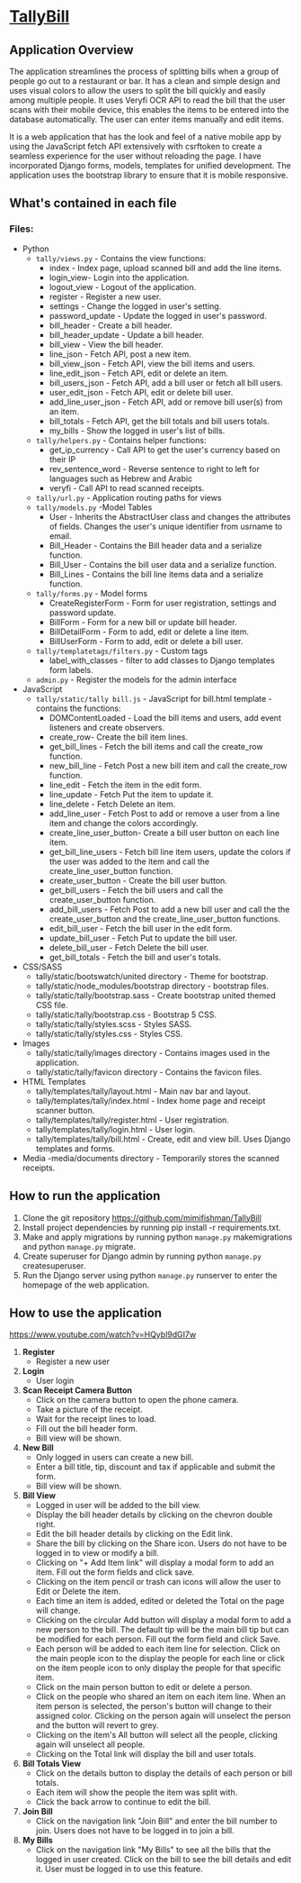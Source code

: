 # [TallyBill](https://www.tallybill.online)


## Application Overview 

The application streamlines the process of splitting bills when a group of people go out to a restaurant or bar. It has a clean and simple design and uses visual colors to allow the users to split the bill quickly and easily among multiple people. It uses Veryfi OCR API to read the bill that the user scans with their mobile device, this enables the items to be entered into the database automatically. The user can enter items manually and edit items. 

It is a web application that has the look and feel of a native mobile app by using the JavaScript fetch API extensively with csrftoken to create a seamless experience for the user without reloading the page. I have incorporated Django forms, models, templates for unified development. The application uses the bootstrap library to ensure that it is mobile responsive.

##  What's contained in each file

### Files:
- Python
    - `tally/views.py` - Contains the view functions: 
        - index - Index page, upload scanned bill and add the line items.
        - login_view- Login into the application.
        - logout_view - Logout of the application.
        - register - Register a new user. 
        - settings - Change the logged in user's setting.  
        - password_update - Update the logged in user's password. 
        - bill_header - Create a bill header. 
        - bill_header_update - Update a bill header. 
        - bill_view - View the bill header. 
        - line_json - Fetch API, post a new item. 
        - bill_view_json - Fetch API, view the bill items and users. 
        - line_edit_json - Fetch API, edit or delete an item. 
        - bill_users_json - Fetch API, add a bill user or fetch all bill users.
        - user_edit_json - Fetch API, edit or delete bill user. 
        - add_line_user_json - Fetch API, add or remove bill user(s) from an item. 
        - bill_totals - Fetch API, get the bill totals and bill users totals.
        - my_bills - Show the logged in user's list of bills.
    - `tally/helpers.py` - Contains helper functions:
        - get_ip_currency - Call API to get the user's currency based on their IP
        - rev_sentence_word - Reverse sentence to right to left for languages such as Hebrew and Arabic 
        - veryfi - Call API to read scanned receipts.
    - `tally/url.py` - Application routing paths for views  
    - `tally/models.py` -Model Tables  
        - User - Inherits the  AbstractUser class and changes the attributes of fields. Changes the user's unique identifier from usrname to email. 
        - Bill_Header - Contains the Bill header data and a serialize function. 
        - Bill_User - Contains the bill user data and a serialize function. 
        - Bill_Lines - Contains the bill line items data and a serialize function.        
    - `tally/forms.py` - Model forms
        - CreateRegisterForm - Form for user registration, settings and password update.
        - BillForm - Form for a new bill or update bill header.
        - BillDetailForm - Form to add, edit or delete a line item.
        - BillUserForm - Form to add, edit or delete a bill user. 
    - `tally/templatetags/filters.py` - Custom tags  
        - label_with_classes - filter to add classes to Django templates form labels. 
    - `admin.py` - Register the models for the admin interface
- JavaScript
    - `tally/static/tally bill.js` - JavaScript for bill.html template -contains the functions:  
        - DOMContentLoaded - Load the bill items and users, add event listeners and create observers.
        - create_row- Create the bill item lines. 
        - get_bill_lines - Fetch the bill items and call the create_row function.
        - new_bill_line - Fetch Post a new bill item and call the create_row function.
        - line_edit - Fetch the item in the edit form.
        - line_update - Fetch Put the item to update it.
        - line_delete - Fetch Delete an item.
        - add_line_user - Fetch Post to add or remove a user from a line item and change the colors accordingly.
        - create_line_user_button- Create a bill user button on each line item.
        - get_bill_line_users - Fetch bill line item users, update the colors if the user was added to the item and call the create_line_user_button function.
        - create_user_button - Create the bill user button.
        - get_bill_users - Fetch the bill users and call the create_user_button function.
        - add_bill_users - Fetch Post to add a new bill user and call the the create_user_button and the create_line_user_button functions.
        - edit_bill_user - Fetch the bill user in the edit form.
        - update_bill_user - Fetch Put to update the bill user. 
        - delete_bill_user - Fetch Delete the bill user. 
        - get_bill_totals - Fetch the bill and user's totals.     
- CSS/SASS
    - tally/static/bootswatch/united directory - Theme for bootstrap.
    - tally/static/node_modules/bootstrap directory - bootstrap files.
    - tally/static/tally/bootstrap.sass -  Create bootstrap united themed CSS file.
    - tally/static/tally/bootstrap.css - Bootstrap 5 CSS.
    - tally/static/tally/styles.scss - Styles SASS.
    - tally/static/tally/styles.css - Styles CSS.
- Images
    - tally/static/tally/images directory - Contains images used in the application. 
    - tally/static/tally/favicon directory - Contains the favicon files.
- HTML Templates
    - tally/templates/tally/layout.html - Main nav bar and layout.
    - tally/templates/tally/index.html - Index home page and receipt scanner button.
    - tally/templates/tally/register.html - User registration.
    - tally/templates/tally/login.html - User login.
    - tally/templates/tally/bill.html - Create, edit and view bill.  Uses Django templates and forms.
- Media
    -media/documents directory - Temporarily stores the scanned receipts.

## How to run the application 
1. Clone the git repository <https://github.com/mimifishman/TallyBill>
1. Install project dependencies by running pip install -r requirements.txt.
2. Make and apply migrations by running python `manage.py` makemigrations and python `manage.py` migrate.
3. Create superuser for Django admin by running python `manage.py` createsuperuser.
4. Run the Django server using python `manage.py` runserver to enter the homepage of the web application.

## How to use the application
 <https://www.youtube.com/watch?v=HQybl9dGI7w>

1. **Register**
    - Register a new user
2. **Login**
    - User login 
3. **Scan Receipt Camera Button**
    - Click on the camera button to open the phone camera.
    - Take a picture of the receipt.
    - Wait for the receipt lines to load.
    - Fill out the bill header form.
    - Bill view will be shown.
4. **New Bill**
    - Only logged in users can create a new bill.
    - Enter a bill title, tip, discount and tax if applicable and submit the form.
    - Bill view will be shown.
5. **Bill View**
    - Logged in user will be added to the bill view.
    - Display the bill header details by clicking on the chevron double right.
    - Edit the bill header details by clicking on the Edit link. 
    - Share the bill by clicking on the Share icon. Users do not have to be logged in to view or modify a bill.
    - Clicking on "+ Add Item link"  will display a modal form to add an item. Fill out the form fields and click save. 
    - Clicking on the item pencil or trash can icons will allow the user to Edit or Delete the item.
    - Each time an item is added, edited or deleted the Total on the page will change. 
    - Clicking on the circular Add button will display a modal form to add a new person to the bill. The default tip will be the main bill tip but can be  modified for each person. Fill out the form field and click Save.
    - Each person will be added to each item line for selection. Click on the main people icon to the display the people for each line or click on the item people icon to only display the people for that specific item.
    - Click on the main person button to edit or delete a person. 
    - Click on the people who shared an item on each item line. When an item person is selected, the person's button will change to their assigned  color. Clicking on the person again will unselect the person and the button will revert to grey. 
    - Clicking on the item's All button will select all the people, clicking again will unselect all people. 
    - Clicking on the Total link will display the bill and user totals.
6. **Bill Totals View** 
    - Click on the details button to display the details of each person or bill totals.
    - Each item will show the people the item was split with.
    - Click the back arrow to continue to edit the bill. 
7. **Join Bill**
    - Click on the navigation link "Join Bill" and enter the bill number to join. Users does not have to be logged in to join a bill. 
8. **My Bills**  
    - Click on the navigation link "My Bills" to see all the bills that the logged in user created. Click on the bill to see the bill details and edit it.  User must be logged in to use this feature. 